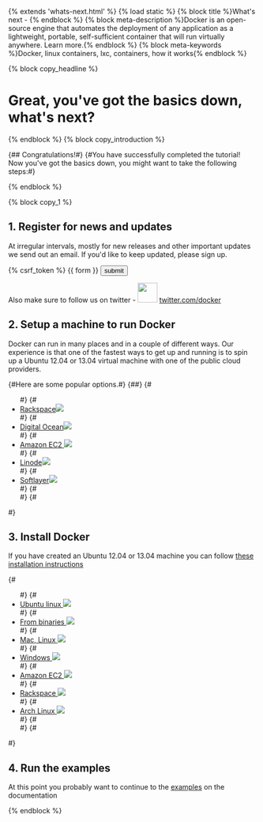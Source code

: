 {% extends 'whats-next.html' %}
{% load static %}
{% block title %}What's next - {% endblock %}
{% block meta-description %}Docker is an open-source engine that automates the deployment of any application as a lightweight, portable, self-sufficient container that will run virtually anywhere. Learn more.{% endblock %}
{% block meta-keywords %}Docker, linux containers, lxc, containers, how it works{% endblock %}

{% block copy_headline %}
# Great, you've got the basics down, what's next?


{% endblock %}
{% block copy_introduction %}

{## Congratulations!#}
{#You have successfully completed the tutorial! Now you've got the basics down, you might want to take the following steps:#}

{% endblock %}


{% block copy_1 %}

## 1. Register for news and updates

At irregular intervals, mostly for new releases and other important updates we send out an email. If you'd like to
    keep updated, please sign up.

<form method="POST" action="{% url 'email_thanks' %}">
{% csrf_token %}
{{ form }}
<input type="submit" value="submit">
</form>


Also make sure to follow us on twitter -
<img src="{% static 'img/community/twitter-blue.png' %}" style="height: 40px; width: 40px" />
<a href="http://twitter.com/docker">twitter.com/docker</a>



## 2. Setup a machine to run Docker

Docker can run in many places and in a couple of different ways. Our experience is that one of the fastest ways to
    get up and running is to spin up a Ubuntu 12.04 or 13.04 virtual machine with one of the public cloud providers.

{#Here are some popular options.#}
{##}
{#<ul class="option-chooser-blocks">#}
{#    <a href="https:///www.rackspace.com" target="_blank"><li>Rackspace<img src="{% static 'img/platform-logos/platform-logo_rackspace.png' %}"> </li></a>#}
{#    <a href="https://www.digitalocean.com/?refcode=9152ecbd91ab" target="_blank"><li>Digital Ocean<img src="{% static 'img/platform-logos/platform-logo_digital-ocean.png' %}"> </li></a>#}
{#    <a href="http://www.aws.amazon.com/" target="_blank"><li>Amazon EC2 <img src="{% static 'img/platform-logos/amazonaws.png' %}"> </li></a>#}
{#    <a href="https://www.linode.com/" target="_blank"><li>Linode<img src="{% static 'img/platform-logos/platform-logo_linode.png' %}"> </li></a>#}
{#    <a href="http://www.softlayer.com/" target="_blank"><li>Softlayer<img src="{% static 'img/platform-logos/platform-logo_softlayer.png' %}"> </li></a>#}
{#    <br style="clear: both">#}
{#</ul>#}


## 3. Install Docker

If you have created an Ubuntu 12.04 or 13.04 machine you can follow [these installation instructions](https://docs.docker.io/en/latest/installation/ubuntulinux)

{#<ul class="option-chooser-blocks">#}
{#    <a href="http://docs.docker.io/en/latest/installation/ubuntulinux/" target="_blank"><li>Ubuntu linux <img src="{% static 'img/platform-logos/ubuntu.png' %}"> </li></a>#}
{#    <a href="http://docs.docker.io/en/latest/installation/binaries/" target="_blank"><li>From binaries <img src="{% static 'img/platform-logos/binaries.png' %}"> </li></a>#}
{#    <a href="http://docs.docker.io/en/latest/installation/vagrant/" target="_blank"><li>Mac, Linux <img src="{% static 'img/platform-logos/mac-linux.png' %}">  </li></a>#}
{#    <a href="http://docs.docker.io/en/latest/installation/windows/" target="_blank"><li>Windows <img src="{% static 'img/platform-logos/windows.png' %}"> </li></a>#}
{#    <a href="http://docs.docker.io/en/latest/installation/amazon/" target="_blank"><li>Amazon EC2 <img src="{% static 'img/platform-logos/amazonaws.png' %}"> </li></a>#}
{#    <a href="http://docs.docker.io/en/latest/installation/rackspace/" target="_blank"><li>Rackspace <img src="{% static 'img/platform-logos/rackspace.png' %}"> </li></a>#}
{#    <a href="http://docs.docker.io/en/latest/installation/archlinux/" target="_blank"><li>Arch Linux <img src="{% static 'img/platform-logos/archlinux.png' %}"> </li></a>#}
{#    <br style="clear: both">#}
{#</ul>#}


## 4. Run the examples

At this point you probably want to continue to the <a href="https://docs.docker.io/en/latest/examples/">examples</a> on the documentation


{% endblock %}